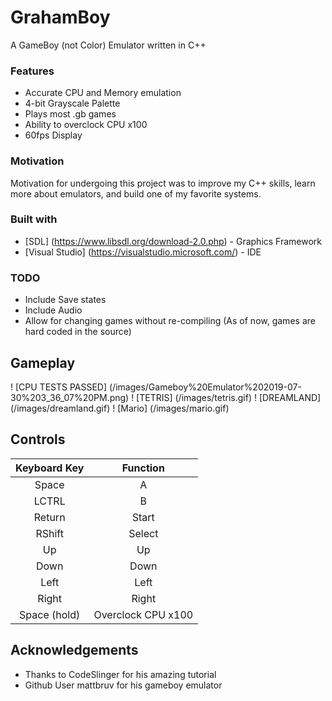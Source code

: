 # GrahamBoy
A GameBoy (not Color) Emulator written in C++

### Features
* Accurate CPU and Memory emulation
* 4-bit Grayscale Palette
* Plays most .gb games
* Ability to overclock CPU x100
* 60fps Display

### Motivation
Motivation for undergoing this project was to improve my C++ skills, learn more about emulators, and build one of my favorite systems.

### Built with
* [SDL] (https://www.libsdl.org/download-2.0.php) - Graphics Framework
* [Visual Studio] (https://visualstudio.microsoft.com/) - IDE

### TODO
* Include Save states
* Include Audio
* Allow for changing games without re-compiling (As of now, games are hard coded in the source)

## Gameplay
! [CPU TESTS PASSED] (/images/Gameboy%20Emulator%202019-07-30%203_36_07%20PM.png)
! [TETRIS] (/images/tetris.gif)
! [DREAMLAND] (/images/dreamland.gif)
! [Mario] (/images/mario.gif)

## Controls
| Keyboard Key | Function |
| :-: | :-------: |
| Space | A |
| LCTRL | B |
| Return | Start |
| RShift | Select |
| Up | Up |
| Down | Down |
| Left | Left |
| Right | Right |
| Space (hold) | Overclock CPU x100 |

## Acknowledgements
* Thanks to CodeSlinger for his amazing tutorial
* Github User mattbruv for his gameboy emulator


